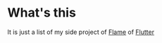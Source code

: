 # What's this
It is just a list of my side project of [Flame](https://docs.flame-engine.org/latest/) of [Flutter](https://flutter.dev/)
